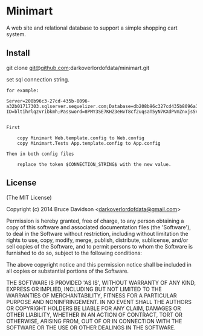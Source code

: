 # Minimart

A web site and relational database to support a simple shopping cart system.

## Install

git clone git@github.com:darkoverlordofdata/minimart.git

set sql connection string.

	for example:

	Server=208b96c3-27cd-435b-8096-a32b01717303.sqlserver.sequelizer.com;Database=db208b96c327cd435b8096a32b01717303;User ID=bltihrlqzvribkmh;Password=8PMY3SE7KHZ3eHvT8cf2uqsaT5yN7KXdPVmZnxjs5VRQWHJvC5u8sK6QvLf6tY8a;


	First

		copy Minimart Web.template.config to Web.config
		copy Minimart.Tests App.template.config to App.config

	Then in both config files

		replace the token $CONNECTION_STRING$ with the new value.


## License

(The MIT License)

Copyright (c) 2014 Bruce Davidson &lt;darkoverlordofdata@gmail.com&gt;

Permission is hereby granted, free of charge, to any person obtaining
a copy of this software and associated documentation files (the
'Software'), to deal in the Software without restriction, including
without limitation the rights to use, copy, modify, merge, publish,
distribute, sublicense, and/or sell copies of the Software, and to
permit persons to whom the Software is furnished to do so, subject to
the following conditions:

The above copyright notice and this permission notice shall be
included in all copies or substantial portions of the Software.

THE SOFTWARE IS PROVIDED 'AS IS', WITHOUT WARRANTY OF ANY KIND,
EXPRESS OR IMPLIED, INCLUDING BUT NOT LIMITED TO THE WARRANTIES OF
MERCHANTABILITY, FITNESS FOR A PARTICULAR PURPOSE AND NONINFRINGEMENT.
IN NO EVENT SHALL THE AUTHORS OR COPYRIGHT HOLDERS BE LIABLE FOR ANY
CLAIM, DAMAGES OR OTHER LIABILITY, WHETHER IN AN ACTION OF CONTRACT,
TORT OR OTHERWISE, ARISING FROM, OUT OF OR IN CONNECTION WITH THE
SOFTWARE OR THE USE OR OTHER DEALINGS IN THE SOFTWARE.